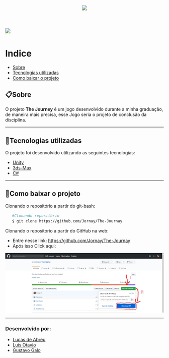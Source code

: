 <h1 align="center">
    <img src="https://ik.imagekit.io/bbne7zel55/Logo-Game_ky5u_X7N5w.png">
</h1>
<h1>
    <img src="imgs/Presentation.gif">
</h1>

# Indice
- [Sobre](#-Sobre)
- [Tecnologias utilizadas](#-Tecnologias-utilizadas)
- [Como baixar o projeto](#-Como-baixar-o-projeto)



## 📋**Sobre**

O projeto **The Journey** é um jogo desenvolvido durante a minha graduação, de maneira mais precisa, esse Jogo seria o projeto de conclusão da disciplina.

---

## 🔬Tecnologias utilizadas 

O projeto foi desenvolvido utilizando as seguintes tecnologias:

- [Unity](https://unity.com/pt)
- [3ds-Max](https://www.autodesk.com.br/products/3ds-max/overview?plc=3DSMAX&term=1-YEAR&support=ADVANCED&quantity=1)
- [C#](https://unity.com/pt/how-to/beginner-game-coding-resources)
---
## 💾Como baixar o projeto

Clonando o repositório a partir do git-bash:
 ```bash
    #Clonando repositório
    $ git clone https://github.com/Jornay/The-Journay
 ```

Clonando o repositório a partir do GitHub na web:

- Entre nesse link: https://github.com/Jornay/The-Journay
- Após isso Click aqui: 
<img src="imgs/git-clone.jpg">

---

### Desenvolvido por:
- [Lucas de Abreu](https://github.com/Jornay) 
- [Luis Otavio](https://github.com/Luisotee)
- [Gustavo Galo](https://github.com/GustavoGalo)

